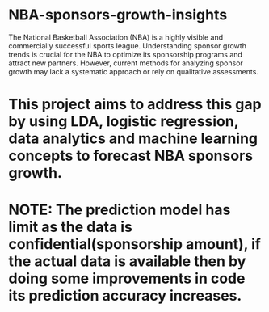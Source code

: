 # NBA-sponsors-growth-insights
The National Basketball Association (NBA) is a highly visible and commercially successful sports league. Understanding sponsor growth trends is crucial for the NBA to optimize its sponsorship programs and attract new partners. However, current methods for analyzing sponsor growth may lack a systematic approach or rely on qualitative assessments.
# This project aims to address this gap by using LDA, logistic regression, data analytics and machine learning concepts to forecast NBA sponsors growth.
# NOTE: The prediction model has limit as the data is confidential(sponsorship amount), if the actual data is available then by doing some improvements in code its prediction accuracy increases. 
